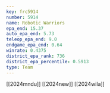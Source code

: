 ```yaml
---
key: frc5914
number: 5914
name: Robotic Warriors
epa_end: 15.37
auto_epa_end: 5.73
teleop_epa_end: 9.0
endgame_epa_end: 0.64
winrate: 0.4375
district_epa_rank: 736
district_epa_percentile: 0.5913
type: Team
---
```

[[2024mndu]]
[[2024new]]
[[2024wila]]
